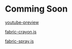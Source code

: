 # Comming Soon

[youtube-preview](https://tennisonchan.github.io/youtube-preview)

[fabric-crayon.js](https://tennisonchan.github.io/fabric-crayon.js)

[fabric-spray.js](https://tennisonchan.github.io/fabric-spray.js)